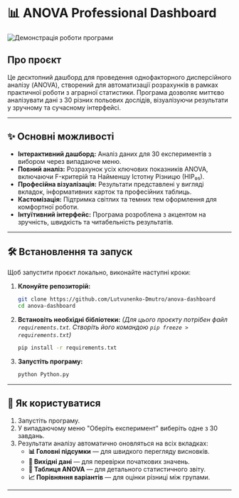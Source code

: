# 📊 ANOVA Professional Dashboard

![Демонстрація роботи програми](https://github.com/Lutvunenko-Dmutro/anova-dashboard/blob/main/Demo.gif?raw=true)
## Про проєкт

Це десктопний дашборд для проведення однофакторного дисперсійного аналізу (ANOVA), створений для автоматизації розрахунків в рамках практичної роботи з аграрної статистики. Програма дозволяє миттєво аналізувати дані з 30 різних польових дослідів, візуалізуючи результати у зручному та сучасному інтерфейсі.

---
## ✨ Основні можливості

* **Інтерактивний дашборд:** Аналіз даних для 30 експериментів з вибором через випадаюче меню.
* **Повний аналіз:** Розрахунок усіх ключових показників ANOVA, включаючи F-критерій та Найменшу Істотну Різницю (НІР₀₅).
* **Професійна візуалізація:** Результати представлені у вигляді вкладок, інформативних карток та професійних таблиць.
* **Кастомізація:** Підтримка світлих та темних тем оформлення для комфортної роботи.
* **Інтуїтивний інтерфейс:** Програма розроблена з акцентом на зручність, швидкість та читабельність результатів.

---
## 🛠️ Встановлення та запуск

Щоб запустити проєкт локально, виконайте наступні кроки:

1.  **Клонуйте репозиторій:**
    ```bash
    git clone https://github.com/Lutvunenko-Dmutro/anova-dashboard
    cd anova-dashboard
    ```

2.  **Встановіть необхідні бібліотеки:**
    *(Для цього проєкту потрібен файл `requirements.txt`. Створіть його командою `pip freeze > requirements.txt`)*
    ```bash
    pip install -r requirements.txt
    ```

3.  **Запустіть програму:**
    ```bash
    python Python.py 
    ```

---
## 🚀 Як користуватися

1.  Запустіть програму.
2.  У випадаючому меню "Оберіть експеримент" виберіть одне з 30 завдань.
3.  Результати аналізу автоматично оновляться на всіх вкладках:
    * **📊 Головні підсумки** — для швидкого перегляду висновків.
    * **🔢 Вихідні дані** — для перевірки початкових значень.
    * **🔬 Таблиця ANOVA** — для детального статистичного звіту.
    * **📈 Порівняння варіантів** — для оцінки різниці між групами.

---
